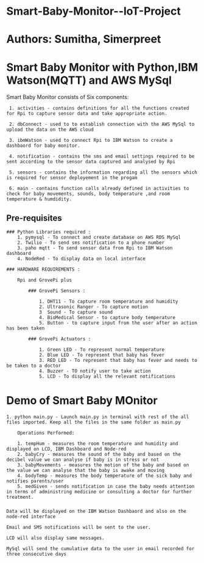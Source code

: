 # Smart-Baby-Monitor--IoT-Project
# Authors: Sumitha, Simerpreet
# Smart Baby Monitor with Python,IBM Watson(MQTT) and AWS MySql 

 Smart Baby Monitor consists of Six components: 

     1. activities - contains definitions for all the functions created for Rpi to capture sensor data and take appropriate action.

     2. dbConnect - used to to establish connection with the AWS MySql to upload the data on the AWS cloud 

     3. ibmWatson - used to connect Rpi to IBM Watson to create a dashbaord for baby monitor.

     4. notification - contains the sms and email settings required to be sent according to the sensor data captured and analysed by Rpi

     5. sensors - contains the information regarding all the sensors which is required for sensor deployement in the progam

     6. main - contains function calls already defined in activities to check for baby movements, sounds, body temperature ,and room  temperature & humdidity.

## Pre-requisites

    ### Python Libraries required :
    	1. pymysql - To connect and create database on AWS RDS MySql
    	2. Twilio - To send sms notification to a phone number
    	3. paho mqtt - To send sensor data from Rpi to IBM Watson dashboard
    	4. NodeRed - To display data on local interface

    ### HARDWARE REQUIREMENTS :

    	Rpi and GrovePi plus
			
			### GrovePi Sensors : 

    			1. DHT11 - To capture room temperature and humidity
    			2. Ultrasonic Ranger - To capture motion
    			3  Sound - To capture sound
    			4. BioMedical Sensor - to capture body temperature
    			5. Button - to capture input from the user after an action has been taken

			### GrovePi Actuators :

    			1. Green LED - To represent normal temperature 
    			2. Blue LED - To represent that baby has fever 
    			3. RED LED - To represent that baby has fever and needs to be taken to a doctor
    			4. Buzzer - TO notify user to take action 
    			5. LCD - To display all the relevant notifications

# Demo of Smart Baby MOnitor
    

    1. python main.py - Launch main.py in terminal with rest of the all files imported. Keep all the files in the same folder as main.py

    	Operations Performed:

    	1. tempHum - measures the room temperature and humidity and displayed on LCD, IBM Dashboard and Node-red
    	2. babyCry - measures the sound of the baby and based on the decibel value we can analyse if baby is in stress or not
    	3. babyMovements - measures the motion of the baby and based on the value we can analyse that the baby is awake and moving 
    	4. bodyTemp - measures the body temperature of the sick baby and notifies parents/user
    	5. medGiven - sends notification in case the baby needs attention in terms of administring medicine or consulting a doctor for further treatment.


### 
    
    Data will be displayed on the IBM Watson Dashbaord and also on the node-red interface

    Email and SMS notifications will be sent to the user.

    LCD will also display same messages.

    MySql will send the cumulative data to the user in email recorded for three consecutive days 

